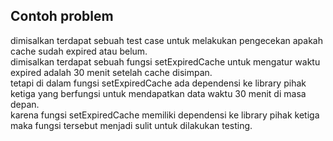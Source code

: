 ## Contoh problem

dimisalkan terdapat sebuah test case untuk melakukan pengecekan apakah cache sudah expired atau belum.  
dimisalkan terdapat sebuah fungsi setExpiredCache untuk mengatur waktu expired adalah 30 menit setelah cache disimpan.  
tetapi di dalam fungsi setExpiredCache ada dependensi ke library pihak ketiga yang berfungsi untuk mendapatkan data waktu 30 menit di masa depan.  
karena fungsi setExpiredCache memiliki dependensi ke library pihak ketiga maka fungsi tersebut menjadi sulit untuk dilakukan testing.  